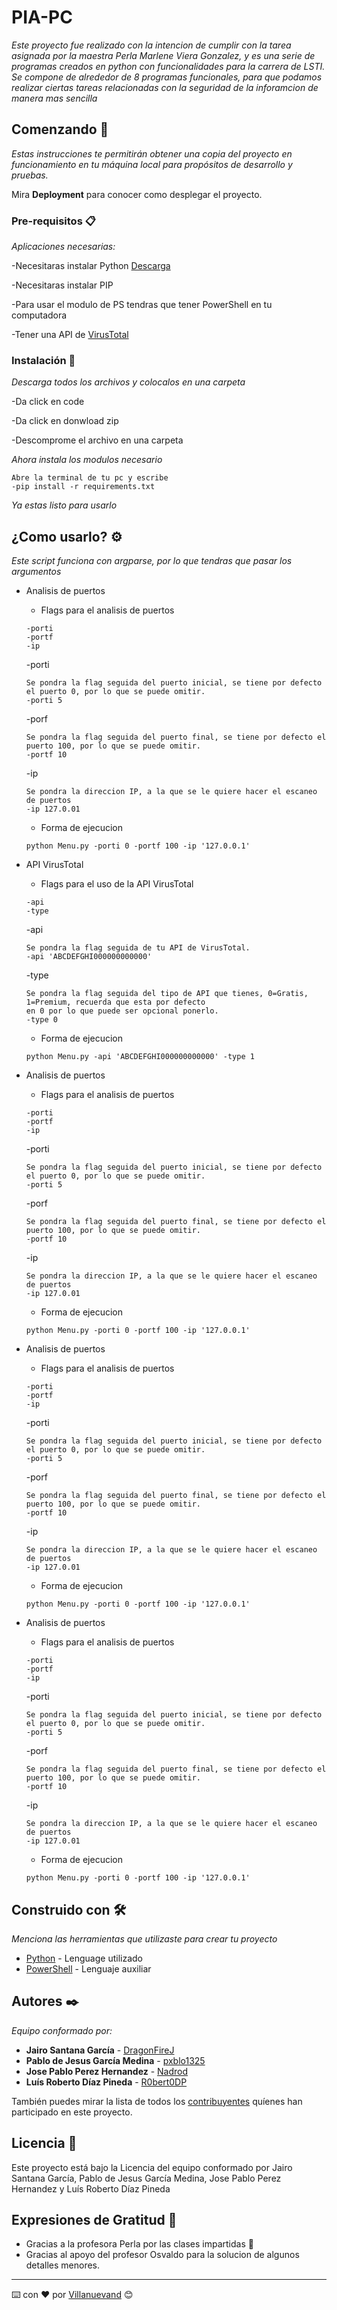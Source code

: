 # PIA-PC

_Este proyecto fue realizado con la intencion de cumplir con la tarea asignada por la maestra Perla Marlene Viera Gonzalez, y es una serie de programas
creados en python con funcionalidades para la carrera de LSTI. Se compone de alrededor de 8 programas funcionales, para que podamos realizar ciertas
tareas relacionadas con la seguridad de la inforamcion de manera mas sencilla_

## Comenzando 🚀

_Estas instrucciones te permitirán obtener una copia del proyecto en funcionamiento en tu máquina local para propósitos de desarrollo y pruebas._

Mira **Deployment** para conocer como desplegar el proyecto.


### Pre-requisitos 📋

_Aplicaciones necesarias:_

-Necesitaras instalar Python [Descarga](https://www.python.org/downloads/)

-Necesitaras instalar PIP

-Para usar el modulo de PS tendras que tener PowerShell en tu computadora

-Tener una API de [VirusTotal](https://www.virustotal.com/gui/)


### Instalación 🔧

_Descarga todos los archivos y colocalos en una carpeta_

-Da click en code

-Da click en donwload zip

-Descomprome el archivo en una carpeta

_Ahora instala los modulos necesario_


```
Abre la terminal de tu pc y escribe
-pip install -r requirements.txt
```

_Ya estas listo para usarlo_

## ¿Como usarlo? ⚙️

_Este script funciona con argparse, por lo que tendras que pasar los argumentos_

* Analisis de puertos
  - Flags para el analisis de puertos
  ```
  -porti
  -portf
  -ip
  ```
   -porti
   
      Se pondra la flag seguida del puerto inicial, se tiene por defecto el puerto 0, por lo que se puede omitir.
      -porti 5
    
    -porf
    
      Se pondra la flag seguida del puerto final, se tiene por defecto el puerto 100, por lo que se puede omitir.
      -portf 10 
    
    -ip
    
      Se pondra la direccion IP, a la que se le quiere hacer el escaneo de puertos
      -ip 127.0.01
    
   - Forma de ejecucion
    ```
    python Menu.py -porti 0 -portf 100 -ip '127.0.0.1'
    ```
    
* API VirusTotal
  - Flags para el uso de la API VirusTotal
  ```
  -api
  -type
  ```
   -api
   
      Se pondra la flag seguida de tu API de VirusTotal.
      -api 'ABCDEFGHI000000000000'
    
    -type
    
      Se pondra la flag seguida del tipo de API que tienes, 0=Gratis, 1=Premium, recuerda que esta por defecto
      en 0 por lo que puede ser opcional ponerlo.
      -type 0
    
   - Forma de ejecucion
    ```
    python Menu.py -api 'ABCDEFGHI000000000000' -type 1
    ```
* Analisis de puertos
  - Flags para el analisis de puertos
  ```
  -porti
  -portf
  -ip
  ```
   -porti
   
      Se pondra la flag seguida del puerto inicial, se tiene por defecto el puerto 0, por lo que se puede omitir.
      -porti 5
    
    -porf
    
      Se pondra la flag seguida del puerto final, se tiene por defecto el puerto 100, por lo que se puede omitir.
      -portf 10 
    
    -ip
    
      Se pondra la direccion IP, a la que se le quiere hacer el escaneo de puertos
      -ip 127.0.01
    
   - Forma de ejecucion
    ```
    python Menu.py -porti 0 -portf 100 -ip '127.0.0.1'
    ```

* Analisis de puertos
  - Flags para el analisis de puertos
  ```
  -porti
  -portf
  -ip
  ```
   -porti
   
      Se pondra la flag seguida del puerto inicial, se tiene por defecto el puerto 0, por lo que se puede omitir.
      -porti 5
    
    -porf
    
      Se pondra la flag seguida del puerto final, se tiene por defecto el puerto 100, por lo que se puede omitir.
      -portf 10 
    
    -ip
    
      Se pondra la direccion IP, a la que se le quiere hacer el escaneo de puertos
      -ip 127.0.01
    
   - Forma de ejecucion
    ```
    python Menu.py -porti 0 -portf 100 -ip '127.0.0.1'
    ```
* Analisis de puertos
  - Flags para el analisis de puertos
  ```
  -porti
  -portf
  -ip
  ```
   -porti
   
      Se pondra la flag seguida del puerto inicial, se tiene por defecto el puerto 0, por lo que se puede omitir.
      -porti 5
    
    -porf
    
      Se pondra la flag seguida del puerto final, se tiene por defecto el puerto 100, por lo que se puede omitir.
      -portf 10 
    
    -ip
    
      Se pondra la direccion IP, a la que se le quiere hacer el escaneo de puertos
      -ip 127.0.01
    
   - Forma de ejecucion
    ```
    python Menu.py -porti 0 -portf 100 -ip '127.0.0.1'
    ```

## Construido con 🛠️

_Menciona las herramientas que utilizaste para crear tu proyecto_

* [Python](https://www.python.org/) - Lenguage utilizado
* [PowerShell](https://docs.microsoft.com/en-us/powershell/) - Lenguaje auxiliar

## Autores ✒️

_Equipo conformado por:_

* **Jairo Santana García** -  [DragonFireJ](https://github.com/DragonFireJ)
* **Pablo de Jesus García Medina** -  [pxblo1325](https://github.com/pxblo1325)
* **Jose Pablo Perez Hernandez** -  [Nadrod](https://github.com/nadrod)
* **Luís Roberto Díaz Pineda** -  [R0bert0DP](https://github.com/R0bert0DP)

También puedes mirar la lista de todos los [contribuyentes](https://github.com/your/project/contributors) quíenes han participado en este proyecto. 

## Licencia 📄

Este proyecto está bajo la Licencia del equipo conformado por Jairo Santana García, Pablo de Jesus García Medina, Jose Pablo Perez Hernandez y Luís Roberto Díaz Pineda

## Expresiones de Gratitud 🎁

* Gracias a la profesora Perla por las clases impartidas 📢
* Gracias al apoyo del profesor Osvaldo para la solucion de algunos detalles menores. 

---
⌨️ con ❤️ por [Villanuevand](https://github.com/Villanuevand) 😊
